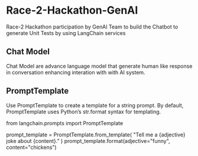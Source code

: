 # Race-2-Hackathon-GenAI
Race-2 Hackathon participation by GenAI Team to build the Chatbot to generate Unit Tests by using LangChain services

## Chat Model
Chat Model are advance language model that generate human like response in conversation enhancing interation with with AI system.

## PromptTemplate
Use PromptTemplate to create a template for a string prompt.
By default, PromptTemplate uses Python’s str.format syntax for templating.

from langchain.prompts import PromptTemplate

prompt_template = PromptTemplate.from_template(
    "Tell me a {adjective} joke about {content}."
)
prompt_template.format(adjective="funny", content="chickens")
